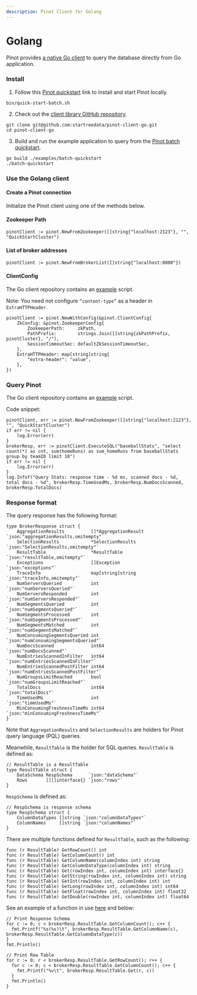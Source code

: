 ```yaml
---
description: Pinot Client for Golang
---
```


# Golang

Pinot provides [a native Go client](https://github.com/startreedata/pinot-client-go) to query the database directly from Go application.&#x20;

### Install

1. Follow this [Pinot quickstart](https://apache-pinot.gitbook.io/apache-pinot-cookbook/getting-started/running-pinot-locally) link to install and start Pinot locally.

```
bin/quick-start-batch.sh
```

2. Check out the [client library GitHub repository](https://github.com/startreedata/pinot-client-go/tree/master).

```
git clone git@github.com:startreedata/pinot-client-go.git
cd pinot-client-go
```

3. Build and run the example application to query from the [Pinot batch quickstart](https://docs.pinot.apache.org/basics/getting-started/running-pinot-locally).

```
go build ./examples/batch-quickstart
./batch-quickstart
```

### Use the Golang client

#### Create a Pinot connection

Initialize the Pinot client using one of the methods below.

#### Zookeeper Path

```
pinotClient := pinot.NewFromZookeeper([]string{"localhost:2123"}, "", "QuickStartCluster")
```

#### List of broker addresses

```
pinotClient := pinot.NewFromBrokerList([]string{"localhost:8000"})
```

#### ClientConfig

The Go client repository contains an [example](https://github.com/startreedata/pinot-client-go/blob/master/examples/pinot-client-withconfig/main.go) script.

Note: You need not configure `“content-type”` as a header in `ExtraHTTPHeader`.

```
pinotClient := pinot.NewWithConfig(&pinot.ClientConfig{
	ZkConfig: &pinot.ZookeeperConfig{
		ZookeeperPath:     zkPath,
		PathPrefix:        strings.Join([]string{zkPathPrefix, pinotCluster}, "/"),
		SessionTimeoutSec: defaultZkSessionTimeoutSec,
	},
    ExtraHTTPHeader: map[string]string{
        "extra-header": "value",
    },
})
```



### Query Pinot

The Go client repository contains an [example](https://github.com/startreedata/pinot-client-go/blob/master/examples/batch-quickstart/main.go) script.&#x20;

Code snippet:

```
pinotClient, err := pinot.NewFromZookeeper([]string{"localhost:2123"}, "", "QuickStartCluster")
if err != nil {
    log.Error(err)
}
brokerResp, err := pinotClient.ExecuteSQL("baseballStats", "select count(*) as cnt, sum(homeRuns) as sum_homeRuns from baseballStats group by teamID limit 10")
if err != nil {
    log.Error(err)
}
log.Infof("Query Stats: response time - %d ms, scanned docs - %d, total docs - %d", brokerResp.TimeUsedMs, brokerResp.NumDocsScanned, brokerResp.TotalDocs)
```

### Response format

The query response has the following format:

```
type BrokerResponse struct {
	AggregationResults          []*AggregationResult `json:"aggregationResults,omitempty"`
	SelectionResults            *SelectionResults    `json:"SelectionResults,omitempty"`
	ResultTable                 *ResultTable         `json:"resultTable,omitempty"`
	Exceptions                  []Exception          `json:"exceptions"`
	TraceInfo                   map[string]string    `json:"traceInfo,omitempty"`
	NumServersQueried           int                  `json:"numServersQueried"`
	NumServersResponded         int                  `json:"numServersResponded"`
	NumSegmentsQueried          int                  `json:"numSegmentsQueried"`
	NumSegmentsProcessed        int                  `json:"numSegmentsProcessed"`
	NumSegmentsMatched          int                  `json:"numSegmentsMatched"`
	NumConsumingSegmentsQueried int                  `json:"numConsumingSegmentsQueried"`
	NumDocsScanned              int64                `json:"numDocsScanned"`
	NumEntriesScannedInFilter   int64                `json:"numEntriesScannedInFilter"`
	NumEntriesScannedPostFilter int64                `json:"numEntriesScannedPostFilter"`
	NumGroupsLimitReached       bool                 `json:"numGroupsLimitReached"`
	TotalDocs                   int64                `json:"totalDocs"`
	TimeUsedMs                  int                  `json:"timeUsedMs"`
	MinConsumingFreshnessTimeMs int64                `json:"minConsumingFreshnessTimeMs"`
}
```

Note that `AggregationResults` and `SelectionResults` are holders for Pinot query language (PQL) queries.

Meanwhile, `ResultTable` is the holder for SQL queries. `ResultTable` is defined as:

```
// ResultTable is a ResultTable
type ResultTable struct {
	DataSchema RespSchema      `json:"dataSchema"`
	Rows       [][]interface{} `json:"rows"`
}
```

`RespSchema` is defined as:

```
// RespSchema is response schema
type RespSchema struct {
	ColumnDataTypes []string `json:"columnDataTypes"`
	ColumnNames     []string `json:"columnNames"`
}
```

There are multiple functions defined for `ResultTable`, such as the following:

```
func (r ResultTable) GetRowCount() int
func (r ResultTable) GetColumnCount() int
func (r ResultTable) GetColumnName(columnIndex int) string
func (r ResultTable) GetColumnDataType(columnIndex int) string
func (r ResultTable) Get(rowIndex int, columnIndex int) interface{}
func (r ResultTable) GetString(rowIndex int, columnIndex int) string
func (r ResultTable) GetInt(rowIndex int, columnIndex int) int
func (r ResultTable) GetLong(rowIndex int, columnIndex int) int64
func (r ResultTable) GetFloat(rowIndex int, columnIndex int) float32
func (r ResultTable) GetDouble(rowIndex int, columnIndex int) float64
```

See an example of a function in use [here](https://github.com/fx19880617/pinot-client-go/blob/master/examples/batch-quickstart/main.go#L58) and below:

```
// Print Response Schema
for c := 0; c < brokerResp.ResultTable.GetColumnCount(); c++ {
  fmt.Printf("%s(%s)\t", brokerResp.ResultTable.GetColumnName(c), brokerResp.ResultTable.GetColumnDataType(c))
}
fmt.Println()

// Print Row Table
for r := 0; r < brokerResp.ResultTable.GetRowCount(); r++ {
  for c := 0; c < brokerResp.ResultTable.GetColumnCount(); c++ {
    fmt.Printf("%v\t", brokerResp.ResultTable.Get(r, c))
  }
  fmt.Println()
}
```
